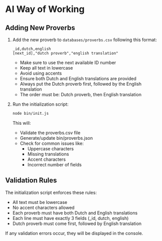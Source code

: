 # AI Way of Working

## Adding New Proverbs

1. Add the new proverb to `databases/proverbs.csv` following this format:

   ```
   _id,dutch,english
   [next_id],"dutch proverb","english translation"
   ```

   - Make sure to use the next available ID number
   - Keep all text in lowercase
   - Avoid using accents
   - Ensure both Dutch and English translations are provided
   - Always put the Dutch proverb first, followed by the English translation
   - The order must be: Dutch proverb, then English translation

2. Run the initialization script:
   ```bash
   node bin/init.js
   ```
   This will:
   - Validate the proverbs.csv file
   - Generate/update bin/proverbs.json
   - Check for common issues like:
     - Uppercase characters
     - Missing translations
     - Accent characters
     - Incorrect number of fields

## Validation Rules

The initialization script enforces these rules:

- All text must be lowercase
- No accent characters allowed
- Each proverb must have both Dutch and English translations
- Each line must have exactly 3 fields (\_id, dutch, english)
- Dutch proverb must come first, followed by English translation

If any validation errors occur, they will be displayed in the console.
